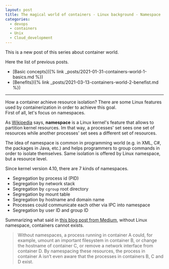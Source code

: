 ```yaml
---
layout: post
title: The magical world of containers - Linux background - Namespace
categories:
  - devops
  - containers
  - Unix
  - Cloud_development
---
```


This is a new post of this series about container world.

Here the list of previous posts.

* [Basic concepts]({% link _posts/2021-01-31-containers-world-1-basics.md %})
* [Benefits]({% link _posts/2021-03-13-containers-world-2-benefist.md %})

---

How a container achieve resource isolation?
There are some Linux features used by containerization in order to achieve this goal.  
First of all, let's focus on namespaces.

As [Wikipedia](https://en.wikipedia.org/wiki/Linux_namespaces) says, **namespace** is a Linux kernel's feature that allows to partition kernel resources.
Im that way, a processes' set sees one set of resources while another processes' set sees a different set of resources. 

The idea of namespace is common in programming world (e.g. in XML, C#, the packages in Java, etc.) and helps programmers to group commands in order to isolate themselves.
Same isolation is offered by Linux namespace, but a resource level.

Since kernel version 4.10, there are 7 kinds of namespaces.
* Segregation by process id (PID)
* Segregation by network stack
* Segregation by `cgroup` root directory
* Segregation by mount table
* Segregation by hostname and domain name
* Processes could communicate each other via IPC into namespace
* Segregation by user ID and group ID 

Summarizing what said in [this blog post from Medium](https://medium.com/@teddyking/linux-namespaces-850489d3ccf), without Linux namespace, containers cannot exists.
> Without namespaces, a process running in container A could, for example, umount an important filesystem in container B, or change the hostname of container C, or remove a network interface from container D. 
> By namespacing these resources, the process in container A isn’t even aware that the processes in containers B, C and D exist.

<!-- https://opensource.com/article/19/10/namespaces-and-containers-linux  >